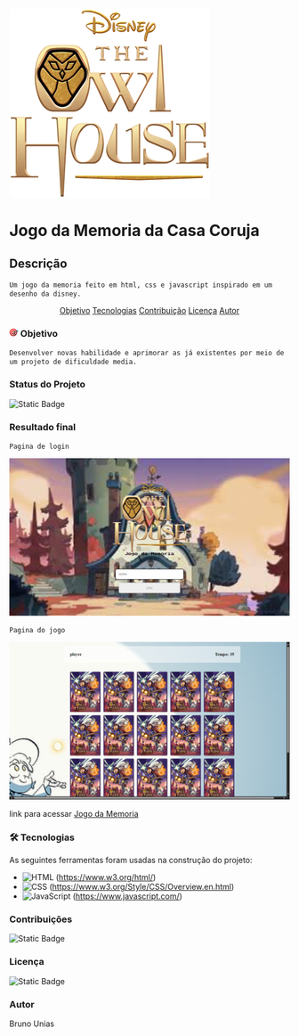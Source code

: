 ![alt text](assests/image/The_Owl_House_Logo.webp)

# Jogo da Memoria da Casa Coruja

## Descrição

    Um jogo da memoria feito em html, css e javascript inspirado em um desenho da disney.

<p align="center">
 <a href="#objetivo">Objetivo</a>
 <a href="#tecnologias">Tecnologias</a> 
 <a href="#contribuicao">Contribuição</a> 
 <a href="#licenc-a">Licença</a> 
 <a href="#autor">Autor</a>
</p>

### ![alt text](assests/image/icons8-alvo-16.png) Objetivo

    Desenvolver novas habilidade e aprimorar as já existentes por meio de um projeto de dificuldade media.

### Status do Projeto

   ![Static Badge](https://img.shields.io/badge/status-finalizado-green) 


### Resultado final

    Pagina de login
   <img src="assests/image/lo.png" alt="">

    Pagina do jogo

   <img src="assests/image/jo.png" alt="">

   link para acessar
   <a  href="https://brunounias.github.io/JogoTOH/">Jogo da Memoria</a>

### 🛠 Tecnologias

As seguintes ferramentas foram usadas na construção do projeto:

- ![HTML](https://img.shields.io/badge/HTML-%23E34F26.svg?logo=html5&logoColor=white) (https://www.w3.org/html/)
- ![CSS](https://img.shields.io/badge/CSS-1572B6?logo=css3&logoColor=fff) (https://www.w3.org/Style/CSS/Overview.en.html)
- ![JavaScript](https://img.shields.io/badge/JavaScript-F7DF1E?logo=javascript&logoColor=000) (https://www.javascript.com/)

### Contribuições

![Static Badge](https://img.shields.io/badge/forks-0-green)
### Licença

![Static Badge](https://img.shields.io/badge/license-MIT-blue) 

### Autor
Bruno Unias